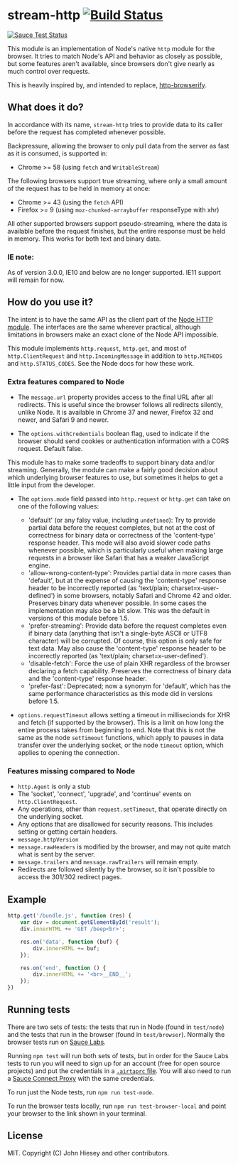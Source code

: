 # stream-http [![Build Status](https://travis-ci.org/jhiesey/stream-http.svg?branch=master)](https://travis-ci.org/jhiesey/stream-http)

[![Sauce Test Status](https://app.saucelabs.com/browser-matrix/stream-http.svg)](https://app.saucelabs.com/u/stream-http)

This module is an implementation of Node's native `http` module for the browser.
It tries to match Node's API and behavior as closely as possible, but some features
aren't available, since browsers don't give nearly as much control over requests.

This is heavily inspired by, and intended to replace, [http-browserify](https://github.com/substack/http-browserify).

## What does it do?

In accordance with its name, `stream-http` tries to provide data to its caller before
the request has completed whenever possible.

Backpressure, allowing the browser to only pull data from the server as fast as it is
consumed, is supported in:
* Chrome >= 58 (using `fetch` and `WritableStream`)

The following browsers support true streaming, where only a small amount of the request
has to be held in memory at once:
* Chrome >= 43 (using the `fetch` API)
* Firefox >= 9 (using `moz-chunked-arraybuffer` responseType with xhr)

All other supported browsers support pseudo-streaming, where the data is available before
the request finishes, but the entire response must be held in memory. This works for both
text and binary data.

### IE note:
As of version 3.0.0, IE10 and below are no longer supported. IE11 support will remain for
now.

## How do you use it?

The intent is to have the same API as the client part of the
[Node HTTP module](https://nodejs.org/api/http.html). The interfaces are the same wherever
practical, although limitations in browsers make an exact clone of the Node API impossible.

This module implements `http.request`, `http.get`, and most of `http.ClientRequest`
and `http.IncomingMessage` in addition to `http.METHODS` and `http.STATUS_CODES`. See the
Node docs for how these work.

### Extra features compared to Node

* The `message.url` property provides access to the final URL after all redirects. This
is useful since the browser follows all redirects silently, unlike Node. It is available
in Chrome 37 and newer, Firefox 32 and newer, and Safari 9 and newer.

* The `options.withCredentials` boolean flag, used to indicate if the browser should send
cookies or authentication information with a CORS request. Default false.

This module has to make some tradeoffs to support binary data and/or streaming. Generally,
the module can make a fairly good decision about which underlying browser features to use,
but sometimes it helps to get a little input from the developer.

* The `options.mode` field passed into `http.request` or `http.get` can take on one of the
following values:
  * 'default' (or any falsy value, including `undefined`): Try to provide partial data before
the request completes, but not at the cost of correctness for binary data or correctness of
the 'content-type' response header. This mode will also avoid slower code paths whenever
possible, which is particularly useful when making large requests in a browser like Safari
that has a weaker JavaScript engine.
  * 'allow-wrong-content-type': Provides partial data in more cases than 'default', but
at the expense of causing the 'content-type' response header to be incorrectly reported
(as 'text/plain; charset=x-user-defined') in some browsers, notably Safari and Chrome 42
and older. Preserves binary data whenever possible. In some cases the implementation may
also be a bit slow. This was the default in versions of this module before 1.5.
  * 'prefer-streaming': Provide data before the request completes even if binary data (anything
that isn't a single-byte ASCII or UTF8 character) will be corrupted. Of course, this option
is only safe for text data. May also cause the 'content-type' response header to be
incorrectly reported (as 'text/plain; charset=x-user-defined').
  * 'disable-fetch': Force the use of plain XHR regardless of the browser declaring a fetch
capability. Preserves the correctness of binary data and the 'content-type' response header.
  * 'prefer-fast': Deprecated; now a synonym for 'default', which has the same performance
characteristics as this mode did in versions before 1.5.

* `options.requestTimeout` allows setting a timeout in millisecionds for XHR and fetch (if
supported by the browser). This is a limit on how long the entire process takes from
beginning to end. Note that this is not the same as the node `setTimeout` functions,
which apply to pauses in data transfer over the underlying socket, or the node `timeout`
option, which applies to opening the connection.

### Features missing compared to Node

* `http.Agent` is only a stub
* The 'socket', 'connect', 'upgrade', and 'continue' events on `http.ClientRequest`.
* Any operations, other than `request.setTimeout`, that operate directly on the underlying
socket.
* Any options that are disallowed for security reasons. This includes setting or getting
certain headers.
* `message.httpVersion`
* `message.rawHeaders` is modified by the browser, and may not quite match what is sent by
the server.
* `message.trailers` and `message.rawTrailers` will remain empty.
* Redirects are followed silently by the browser, so it isn't possible to access the 301/302
redirect pages.

## Example

``` js
http.get('/bundle.js', function (res) {
	var div = document.getElementById('result');
	div.innerHTML += 'GET /beep<br>';

	res.on('data', function (buf) {
		div.innerHTML += buf;
	});

	res.on('end', function () {
		div.innerHTML += '<br>__END__';
	});
})
```

## Running tests

There are two sets of tests: the tests that run in Node (found in `test/node`) and the tests
that run in the browser (found in `test/browser`). Normally the browser tests run on
[Sauce Labs](http://saucelabs.com/).

Running `npm test` will run both sets of tests, but in order for the Sauce Labs tests to run
you will need to sign up for an account (free for open source projects) and put the
credentials in a [`.airtaprc` file](https://github.com/airtap/airtap/blob/master/doc/airtaprc.md).
You will also need to run a [Sauce Connect Proxy](https://wiki.saucelabs.com/display/DOCS/Sauce+Connect+Proxy)
with the same credentials.

To run just the Node tests, run `npm run test-node`.

To run the browser tests locally, run `npm run test-browser-local` and point your browser to
the link shown in your terminal.

## License

MIT. Copyright (C) John Hiesey and other contributors.
